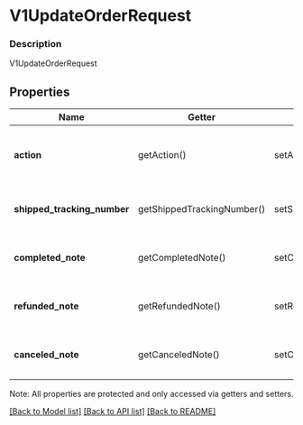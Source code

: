 # V1UpdateOrderRequest

### Description

V1UpdateOrderRequest

## Properties
Name | Getter | Setter | Type | Description | Notes
------------ | ------------- | ------------- | ------------- | ------------- | -------------
**action** | getAction() | setAction($value) | **string** | The action to perform on the order (COMPLETE, CANCEL, or REFUND). See [V1UpdateOrderRequestAction](#type-v1updateorderrequestaction) for possible values | 
**shipped_tracking_number** | getShippedTrackingNumber() | setShippedTrackingNumber($value) | **string** | The tracking number of the shipment associated with the order. Only valid if action is COMPLETE. | [optional] 
**completed_note** | getCompletedNote() | setCompletedNote($value) | **string** | A merchant-specified note about the completion of the order. Only valid if action is COMPLETE. | [optional] 
**refunded_note** | getRefundedNote() | setRefundedNote($value) | **string** | A merchant-specified note about the refunding of the order. Only valid if action is REFUND. | [optional] 
**canceled_note** | getCanceledNote() | setCanceledNote($value) | **string** | A merchant-specified note about the canceling of the order. Only valid if action is CANCEL. | [optional] 

Note: All properties are protected and only accessed via getters and setters.

[[Back to Model list]](../../README.md#documentation-for-models) [[Back to API list]](../../README.md#documentation-for-api-endpoints) [[Back to README]](../../README.md)

